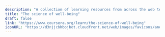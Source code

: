 ```yaml
---
description: "A collection of learning resources from across the web to help you skill up while at home"
title: "The science of well-being"
draft: false
link: "https://www.coursera.org/learn/the-science-of-well-being"
iconURL: "https://d3njjcbhbojbot.cloudfront.net/web/images/favicons/android-chrome-192x192.png"
---
```

